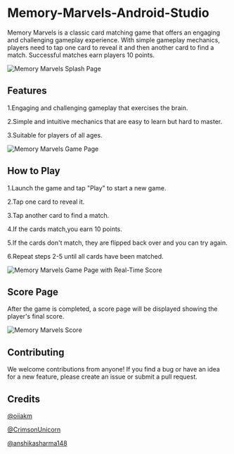 # Memory-Marvels-Android-Studio
Memory Marvels is a classic card matching game that offers an engaging and challenging gameplay experience. With simple gameplay mechanics, players need to tap one card to reveal it and then another card to find a match. Successful matches earn players 10 points.

![Memory Marvels Splash Page](/screenshots/splash.png)


## Features
1.Engaging and challenging gameplay that exercises the brain.

2.Simple and intuitive mechanics that are easy to learn but hard to master.

3.Suitable for players of all ages.

![Memory Marvels Game Page](/screenshots/game.png)

## How to Play
1.Launch the game and tap "Play" to start a new game.

2.Tap one card to reveal it.

3.Tap another card to find a match.

4.If the cards match,you earn 10 points.

5.If the cards don't match, they are flipped back over and you can try again.

6.Repeat steps 2-5 until all cards have been matched.

![Memory Marvels Game Page with Real-Time Score](/screenshots/realtime_score.png)


## Score Page
After the game is completed, a score page will be displayed showing the player's final score.

![Memory Marvels Score](/screenshots/score.png)

## Contributing
We welcome contributions from anyone! If you find a bug or have an idea for a new feature, please create an issue or submit a pull request.

## Credits
[@oiiakm](https://github.com/oiiakm)

[@CrimsonUnicorn](https://github.com/CrimsonUnicorn)

[@anshikasharma148](https://github.com/anshikasharma148)

